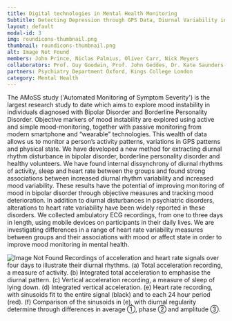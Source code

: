 ```yaml
---
title: Digital technologies in Mental Health Monitoring
Subtitle: Detecting Depression through GPS Data, Diurnal Variability in Psychiatric Disorders, Heart Rate Variability in Psychiatric Disorders 
layout: default
modal-id: 3
img: roundicons-thumbnail.png
thumbnail: roundicons-thumbnail.png
alt: Image Not Found
members: John Prince, Niclas Palmius, Oliver Carr, Nick Meyers
collaborators: Prof. Guy Goodwin, Prof. John Geddes, Dr. Kate Saunders
partners: Psychiatry Department Oxford, Kings College London
category: Mental Health
---
```


The AMoSS study ('Automated Monitoring of Symptom Severity') is the largest research study to date which aims to explore mood instability in individuals diagnosed with Bipolar Disorder and Borderline Personality Disorder. Objective markers of mood instability are explored using active and simple mood-monitoring, together with passive monitoring from modern smartphone and “wearable” technologies. This wealth of data allows us to monitor a person’s activity patterns, variations in GPS patterns and physical state. 
We have developed a new method for extracting diurnal rhythm disturbance in bipolar disorder, borderline personality disorder and healthy volunteers. We have found internal dissynchrony of diurnal rhythms of activity, sleep and heart rate between the groups and found strong associations between increased diurnal rhythm variability and increased mood variability. These results have the potential of improving monitoring of mood in bipolar disorder through objective measures and tracking mood deterioration.
In addition to diurnal disturbances in psychiatric disorders, alterations to heart rate variability have been widely reported in these disorders. We collected ambulatory ECG recordings, from one to three days in length, using mobile devices on participants in their daily lives. We are investigating differences in a range of heart rate variability measures between groups and their associations with mood or affect state in order to improve mood monitoring in mental health.

![Image Not Found](img/portfolio/CeeGRID.jpg "The cEEGrid electrode array")
Recordings of acceleration and heart rate signals over four days to illustrate their diurnal rhythms. (a) Total acceleration recording, a measure of activity. (b) Integrated total acceleration to emphasise the diurnal pattern. (c) Vertical acceleration recording, a measure of sleep of lying down. (d) Integrated vertical acceleration. (e) Heart rate recording, with sinusoids fit to the entire signal (black) and to each 24 hour period (red). (f) Comparison of the sinusoids in (e), with diurnal regularity determine through differences in average ①, phase ② and amplitude ③.
